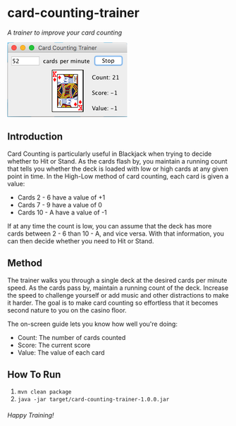 # card-counting-trainer
_A trainer to improve your card counting_

![Screenshot](app.png)

## Introduction
Card Counting is particularly useful in Blackjack when trying to decide whether to Hit or Stand. As the cards flash by, you maintain a running count that tells you whether the deck is loaded with low or high cards at any given point in time. In the High-Low method of card counting, each card is given a value:

- Cards 2 - 6 have a value of +1
- Cards 7 - 9 have a value of 0
- Cards 10 - A have a value of -1

If at any time the count is low, you can assume that the deck has more cards between 2 - 6 than 10 - A, and vice versa. With that information, you can then decide whether you need to Hit or Stand.

## Method
The trainer walks you through a single deck at the desired cards per minute speed. As the cards pass by, maintain a running count of the deck. Increase the speed to challenge yourself or add music and other distractions to make it harder. The goal is to make card counting so effortless that it becomes second nature to you on the casino floor.
 
The on-screen guide lets you know how well you're doing:

- Count: The number of cards counted
- Score: The current score
- Value: The value of each card

## How To Run
1. ```mvn clean package```
2. ```java -jar target/card-counting-trainer-1.0.0.jar```

###### Happy Training!
